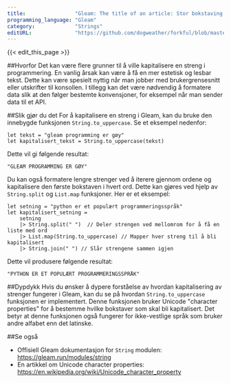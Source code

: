 ```yaml
---
title:                "Gleam: The title of an article: Stor bokstaving av en streng"
programming_language: "Gleam"
category:             "Strings"
editURL:              "https://github.com/dogweather/forkful/blob/master/content/no/gleam/capitalizing-a-string.md"
---
```


{{< edit_this_page >}}

##Hvorfor
Det kan være flere grunner til å ville kapitalisere en streng i programmering. En vanlig årsak kan være å få en mer estetisk og lesbar tekst. Dette kan være spesielt nyttig når man jobber med brukergrensesnitt eller utskrifter til konsollen. I tillegg kan det være nødvendig å formatere data slik at den følger bestemte konvensjoner, for eksempel når man sender data til et API.

##Slik gjør du det
For å kapitalisere en streng i Gleam, kan du bruke den innebygde funksjonen `String.to_uppercase`. Se et eksempel nedenfor:

```Gleam
let tekst = "gleam programming er gøy"
let kapitalisert_tekst = String.to_uppercase(tekst)
```

Dette vil gi følgende resultat:

```
"GLEAM PROGRAMMING ER GØY"
```

Du kan også formatere lengre strenger ved å iterere gjennom ordene og kapitalisere den første bokstaven i hvert ord. Dette kan gjøres ved hjelp av `String.split` og `List.map` funksjoner. Her er et eksempel:

```Gleam
let setning = "python er et populært programmeringsspråk"
let kapitalisert_setning =
    setning
    |> String.split(" ")  // Deler strengen ved mellomrom for å få en liste med ord
    |> List.map(String.to_uppercase) // Mapper hver streng til å bli kapitalisert
    |> String.join(" ") // Slår strengene sammen igjen
```

Dette vil produsere følgende resultat:

```
"PYTHON ER ET POPULÆRT PROGRAMMERINGSSPRÅK"
```

##Dypdykk
Hvis du ønsker å dypere forståelse av hvordan kapitalisering av strenger fungerer i Gleam, kan du se på hvordan `String.to_uppercase` funksjonen er implementert. Denne funksjonen bruker Unicode "character properties" for å bestemme hvilke bokstaver som skal bli kapitalisert. Det betyr at denne funksjonen også fungerer for ikke-vestlige språk som bruker andre alfabet enn det latinske.

##Se også
- Offisiell Gleam dokumentasjon for `String` modulen: https://gleam.run/modules/string
- En artikkel om Unicode character properties: https://en.wikipedia.org/wiki/Unicode_character_property